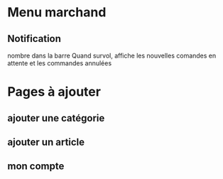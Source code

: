# Menu marchand

## Notification

nombre dans la barre
Quand survol, affiche les nouvelles comandes en attente et les commandes annulées

# Pages à ajouter
## ajouter une catégorie
## ajouter un article
## mon compte
